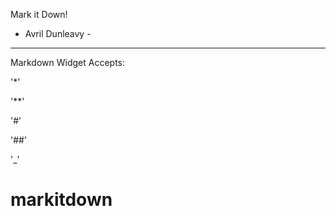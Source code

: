Mark it Down!
- Avril Dunleavy - 
____________

Markdown Widget
Accepts: 

'*'


'**'


'#'


'##'


'_'

# markitdown

